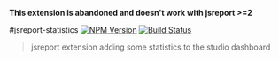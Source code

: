 **This extension is abandoned and doesn't work with jsreport >=2**

#jsreport-statistics
[![NPM Version](http://img.shields.io/npm/v/jsreport-statistics.svg?style=flat-square)](https://npmjs.com/package/jsreport-statistics)
[![Build Status](https://travis-ci.org/jsreport/jsreport-statistics.png?branch=master)](https://travis-ci.org/jsreport/jsreport-statistics)

> jsreport extension adding some statistics to the studio dashboard
